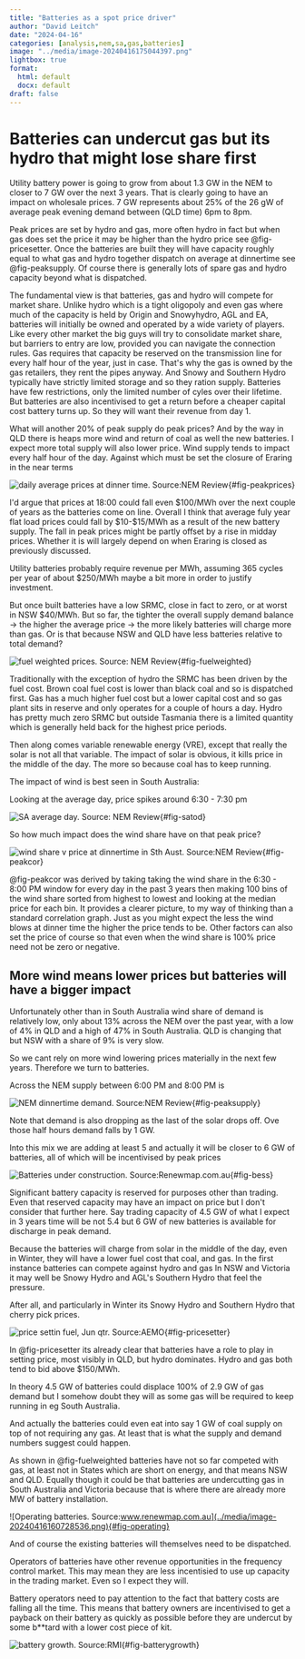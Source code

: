 ```yaml
---
title: "Batteries as a spot price driver"
author: "David Leitch"
date: "2024-04-16"
categories: [analysis,nem,sa,gas,batteries]
image: "../media/image-20240416175044397.png"
lightbox: true
format:
  html: default
  docx: default
draft: false
---
```




# Batteries can undercut gas but its hydro that might lose share first

Utility battery power is going to grow from about 1.3 GW in the NEM to closer to 7 GW over the next 3 years. That is clearly going to have an impact on wholesale prices. 7 GW represents about 25% of the 26 gW of average peak evening demand between (QLD time) 6pm to 8pm.

Peak prices are set by hydro and gas, more often hydro in fact but when gas does set the price it may be higher than the hydro price see @fig-pricesetter. Once the batteries are built they will have capacity roughly equal to what gas and hydro together dispatch on average at dinnertime see @fig-peaksupply. Of course there is generally lots of spare gas and hydro capacity beyond what is dispatched. 

The fundamental view is that batteries, gas and hydro will compete for market share. Unlike hydro which is a tight oligopoly and even gas where much of the capacity is held by Origin and Snowyhydro, AGL and EA, batteries will initially be owned and operated by a wide variety of players. Like every other market the big guys will try to consolidate market share, but barriers to entry are low, provided you can navigate the connection rules. Gas requires that capacity be reserved on the transmission line for every half hour of the year, just in case. That's why the gas is owned by the gas retailers, they rent the pipes anyway. And Snowy and Southern Hydro typically have strictly limited storage and so they ration supply. Batteries have few restrictions, only the limited number of cyles over their lifetime. But batteries are also incentivised to get a return before a cheaper capital cost battery turns up. So they will want their revenue from day 1.

What will another 20% of peak supply do peak prices? And by the way in QLD there is heaps more wind and return of coal as well the new batteries.  I expect more total supply will also lower price. Wind supply tends to impact every half hour of the day. Against which must be set the closure of Eraring in the near terms

![daily average prices at dinner time. Source:NEM Review](../media/image-20240416175044397.png){#fig-peakprices}

I'd argue that prices at 18:00 could fall even $100/MWh over the next couple of years as the batteries come on line. Overall I think that average fuly year flat load  prices could fall by \$10-\$15/MWh as a result of the new battery supply. The fall in peak prices might be partly offset by a rise in midday prices. Whether it is will largely depend on when Eraring is closed as previously discussed. 

Utility batteries probably require revenue per MWh, assuming 365 cycles per year of about $250/MWh maybe a bit more in order to justify investment.

But once built  batteries have a low SRMC, close in fact to zero, or at worst  in NSW $40/MWh. But so far, the tighter the overall supply demand balance -> the higher the average price -> the more likely batteries will charge more than gas. Or is that because NSW and QLD have less batteries relative to total demand?

![fuel weighted prices. Source: NEM Review](../media/image-20240416091959394.png){#fig-fuelweighted}

Traditionally with the exception of hydro the SRMC has been driven by the fuel cost. Brown coal fuel cost is lower than black coal and so is dispatched first. Gas has a much higher fuel cost but a lower capital cost and so gas plant sits in reserve and only operates for a couple of hours a day. Hydro has pretty much zero SRMC but outside Tasmania  there is a limited quantity which is generally held back for the highest price periods.

Then along comes variable renewable energy (VRE), except that really the solar is not all that variable. The impact of solar is obvious, it kills price in the middle of the day. The more so because coal has to keep running. 

The impact of wind is best seen in South Australia:

Looking at the average day, price spikes around 6:30 - 7:30 pm

![SA average day. Source: NEM Review](../media/image-20240416092505669.png){#fig-satod}

So how much impact does the wind share have on that peak price? 

![wind share v price at dinnertime in Sth Aust. Source:NEM Review](../media/image-20240416143038541.png){#fig-peakcor}

@fig-peakcor was derived by taking taking the wind share in the 6:30 - 8:00 PM window for every day in the past 3 years then making 100 bins of the wind share sorted from highest to lowest and looking at the median price for each bin. It provides a clearer picture, to my way of thinking than a standard correlation graph. Just as you might expect the less the wind blows at dinner time the higher the price tends to be. Other factors can also set the price of course so that even when the wind share is 100% price need not be zero or negative.

## More wind means lower prices but batteries will have a bigger impact

Unfortunately other than in South Australia wind share of demand is relatively low, only about 13% across the NEM over the past year, with a low of 4% in QLD and a high of 47% in South Australia. QLD is changing that but NSW with a share of 9% is very slow.

So we cant rely on more wind lowering prices materially in the next few years. Therefore we turn to batteries.

Across the NEM supply between 6:00 PM and 8:00 PM is 



![NEM dinnertime demand. Source:NEM Review](../media/image-20240416153325294.png){#fig-peaksupply}

Note that demand is also dropping as the last of the solar drops off. Ove those half hours demand falls by 1 GW.

Into this mix we are adding at least 5 and actually it will be closer to 6 GW of batteries, all of which will be incentivised by peak prices 

![Batteries under construction. Source:Renewmap.com.au](../media/image-20240416153542182.png){#fig-bess}

Significant battery  capacity is reserved for purposes other than trading. Even that reserved capacity may have an impact on price but I don't consider that further here. Say  trading capacity of 4.5 GW of what I expect in 3 years time will be not 5.4 but 6 GW of new batteries is available for discharge in peak demand. 

Because the batteries will charge from solar in the middle of the day, even in Winter, they will have a lower fuel cost that coal, and gas. In the first instance batteries can compete against hydro and gas In NSW and Victoria it may well be Snowy Hydro and AGL's Southern Hydro that feel the pressure. 

After all, and particularly in Winter its Snowy Hydro and Southern Hydro that cherry pick prices. 

![price settin fuel, Jun qtr. Source:AEMO](../media/image-20240416163624954.png){#fig-pricesetter}

In @fig-pricesetter its already clear that batteries have a role to play in setting price, most visibly in QLD, but hydro dominates. Hydro and gas both tend to bid above $150/MWh. 

 In theory 4.5 GW of  batteries could displace 100% of 2.9 GW of  gas demand but I somehow doubt they will as some gas will be required to keep running in eg South Australia.

And actually the batteries could even eat into say 1 GW of coal supply on top of not requiring any gas. At least that is what the supply and demand numbers suggest could happen.

As shown in @fig-fuelweighted batteries have not so far competed with gas, at least not in States which are short on energy, and that means NSW and QLD. Equally though it could be that batteries are undercutting gas in South Australia and Victoria because that is where there are already more MW of battery installation.

![Operating batteries. Source:www.renewmap.com.au](../media/image-20240416160728536.png){#fig-operating}

And of course the existing batteries will themselves need to be dispatched. 

Operators of batteries have other revenue opportunities in the frequency control market. This may mean they are less incentisied to use up capacity in the trading market. Even so I expect they will.

Battery operators need to pay attention to the fact that battery costs are falling all the time. This means that battery owners are incentivised to get a payback on their battery as quickly as possible before they are undercut by some b**tard with a lower cost piece of kit.

![battery growth. Source:RMI](../media/image-20240416161732717.png){#fig-batterygrowth}





